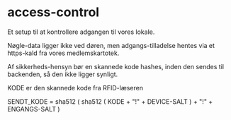 # access-control

Et setup til at kontrollere adgangen til vores lokale.

Nøgle-data ligger ikke ved døren, men adgangs-tilladelse hentes via et https-kald fra vores medlemskartotek.

Af sikkerheds-hensyn bør en skannede kode hashes, inden den sendes til backenden, så den ikke ligger synligt.

KODE er den skannede kode fra RFID-læseren

SENDT_KODE = sha512 ( sha512 ( KODE + "!" + DEVICE-SALT ) + "!" + ENGANGS-SALT )

